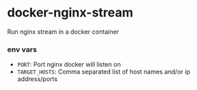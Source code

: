 # docker-nginx-stream
Run nginx stream in a docker container

### env vars
* `PORT`: Port nginx docker will listen on
* `TARGET_HOSTS`: Comma separated list of host names and/or ip address/ports
